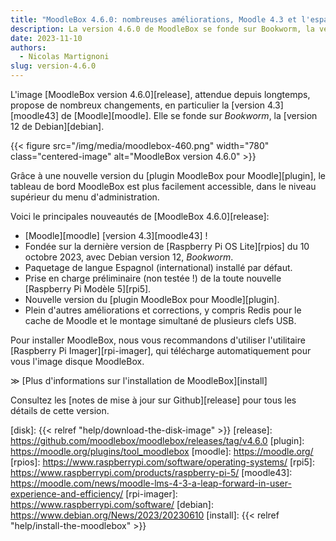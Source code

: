 ```yaml
---
title: "MoodleBox 4.6.0: nombreuses améliorations, Moodle 4.3 et l'espagnol"
description: La version 4.6.0 de MoodleBox se fonde sur Bookworm, la version 12 de la distribution Debian. Elle contient la version 4.3 de Moodle.
date: 2023-11-10
authors:
  - Nicolas Martignoni
slug: version-4.6.0
---
```

L'image [MoodleBox version 4.6.0][release], attendue depuis longtemps, propose de nombreux changements, en particulier la [version 4.3][moodle43] de [Moodle][moodle]. Elle se fonde sur _Bookworm_, la [version 12 de Debian][debian].

{{< figure src="/img/media/moodlebox-460.png" width="780" class="centered-image" alt="MoodleBox version 4.6.0" >}}

Grâce à une nouvelle version du [plugin MoodleBox pour Moodle][plugin], le tableau de bord MoodleBox est plus facilement accessible, dans le niveau supérieur du menu d'administration.

Voici le principales nouveautés de [MoodleBox 4.6.0][release]:
- [Moodle][moodle] [version 4.3][moodle43] !
- Fondée sur la dernière version de [Raspberry Pi OS Lite][rpios] du 10 octobre 2023, avec Debian version 12, _Bookworm_.
- Paquetage de langue Espagnol (international) installé par défaut.
- Prise en charge préliminaire (non testée !) de la toute nouvelle [Raspberry Pi Modèle 5][rpi5].
- Nouvelle version du [plugin MoodleBox pour Moodle][plugin].
- Plein d'autres améliorations et corrections, y compris Redis pour le cache de Moodle et le montage simultané de plusieurs clefs USB.

Pour installer MoodleBox, nous vous recommandons d'utiliser l'utilitaire [Raspberry Pi Imager][rpi-imager], qui télécharge automatiquement pour vous l'image disque MoodleBox.

&Gt; [Plus d'informations sur l'installation de MoodleBox][install]

Consultez les [notes de mise à jour sur Github][release] pour tous les détails de cette version.

[disk]: {{< relref "help/download-the-disk-image" >}}
[release]: https://github.com/moodlebox/moodlebox/releases/tag/v4.6.0
[plugin]: https://moodle.org/plugins/tool_moodlebox
[moodle]: https://moodle.org/
[rpios]: https://www.raspberrypi.com/software/operating-systems/
[rpi5]: https://www.raspberrypi.com/products/raspberry-pi-5/
[moodle43]: https://moodle.com/news/moodle-lms-4-3-a-leap-forward-in-user-experience-and-efficiency/
[rpi-imager]: https://www.raspberrypi.com/software/
[debian]: https://www.debian.org/News/2023/20230610
[install]: {{< relref "help/install-the-moodlebox" >}}

